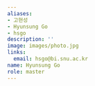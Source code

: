 ```yaml
---
aliases:
- 고현성
- Hyunsung Go
- hsgo
description: ''
image: images/photo.jpg
links:
  email: hsgo@bi.snu.ac.kr
name: Hyunsung Go
role: master
---
```

